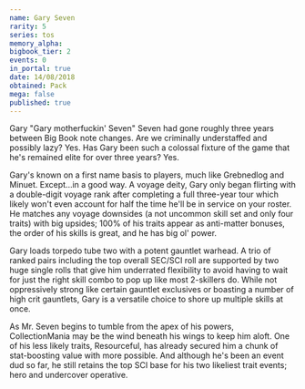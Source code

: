 ```yaml
---
name: Gary Seven
rarity: 5
series: tos
memory_alpha:
bigbook_tier: 2
events: 0
in_portal: true
date: 14/08/2018
obtained: Pack
mega: false
published: true
---
```


Gary "Gary motherfuckin' Seven" Seven had gone roughly three years between Big Book note changes. Are we criminally understaffed and possibly lazy? Yes. Has Gary been such a colossal fixture of the game that he's remained elite for over three years? Yes.

Gary's known on a first name basis to players, much like Grebnedlog and Minuet. Except...in a good way. A voyage deity, Gary only began flirting with a double-digit voyage rank after completing a full three-year tour which likely won't even account for half the time he'll be in service on your roster. He matches any voyage downsides (a not uncommon skill set and only four traits) with big upsides; 100% of his traits appear as anti-matter bonuses, the order of his skills is great, and he has big ol' power.

Gary loads torpedo tube two with a potent gauntlet warhead. A trio of ranked pairs including the top overall SEC/SCI roll are supported by two huge single rolls that give him underrated flexibility to avoid having to wait for just the right skill combo to pop up like most 2-skillers do. While not oppressively strong like certain gauntlet exclusives or boasting a number of high crit gauntlets, Gary is a versatile choice to shore up multiple skills at once.

As Mr. Seven begins to tumble from the apex of his powers, CollectionMania may be the wind beneath his wings to keep him aloft. One of his less likely traits, Resourceful, has already secured him a chunk of stat-boosting value with more possible. And although he's been an event dud so far, he still retains the top SCI base for his two likeliest trait events; hero and undercover operative.
